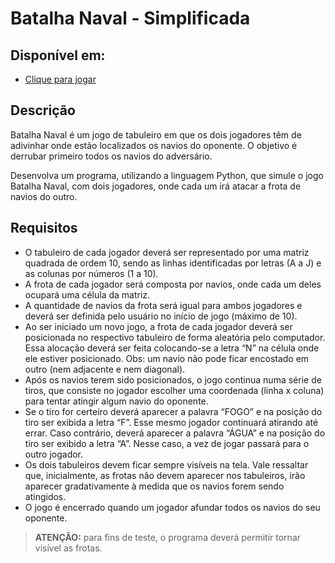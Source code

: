 # Batalha Naval - Simplificada

## Disponível em:

- [Clique para jogar](https://replit.com/@elizabethvelozo/batalha-naval-simplicada?v=1)

## Descrição

Batalha Naval é um jogo de tabuleiro em que os dois jogadores têm de adivinhar onde estão localizados os navios do oponente. O objetivo é derrubar primeiro todos os navios do adversário.

Desenvolva um programa, utilizando a linguagem Python, que simule o jogo Batalha Naval, com dois jogadores, onde cada um irá atacar a frota de navios do outro.

## Requisitos

- O tabuleiro de cada jogador deverá ser representado por uma matriz quadrada de ordem 10, sendo as linhas identificadas por letras (A a J) e as colunas por números (1 a 10).
- A frota de cada jogador será composta por navios, onde cada um deles ocupará uma célula da matriz.
- A quantidade de navios da frota será igual para ambos jogadores e deverá ser definida pelo usuário no início de jogo (máximo de 10).
- Ao ser iniciado um novo jogo, a frota de cada jogador deverá ser posicionada no respectivo tabuleiro de forma aleatória pelo computador. Essa alocação deverá ser feita colocando-se a letra “N” na célula onde ele estiver posicionado. Obs: um navio não pode ficar encostado em outro (nem adjacente e nem diagonal).
- Após os navios terem sido posicionados, o jogo continua numa série de tiros, que consiste no jogador escolher uma coordenada (linha x coluna) para tentar atingir algum navio do oponente.
- Se o tiro for certeiro deverá aparecer a palavra “FOGO” e na posição do tiro ser exibida a letra “F”. Esse mesmo jogador continuará atirando até errar. Caso contrário, deverá aparecer a palavra “ÁGUA” e na posição do tiro ser exibido a letra “A”. Nesse caso, a vez de jogar passará para o outro jogador.
- Os dois tabuleiros devem ficar sempre visíveis na tela. Vale ressaltar que, inicialmente, as frotas não devem aparecer nos tabuleiros, irão aparecer gradativamente à medida que os navios forem sendo atingidos.
- O jogo é encerrado quando um jogador afundar todos os navios do seu oponente.
> **ATENÇÃO:** para fins de teste, o programa deverá permitir tornar visível as frotas.
